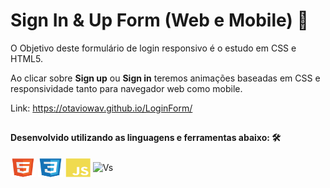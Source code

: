 # Sign In & Up Form (Web e Mobile) 🧐

O Objetivo deste formulário de login responsivo é o estudo em CSS e HTML5.

Ao clicar sobre **Sign up** ou **Sign in** teremos animações baseadas em CSS e responsividade tanto para navegador web como mobile.

Link: https://otaviowav.github.io/LoginForm/


##



#### Desenvolvido utilizando as linguagens e ferramentas abaixo: 🛠️
<div style="display: inline_block">
<img align="center" alt="HTML" height="30" width="40" src="https://raw.githubusercontent.com/devicons/devicon/master/icons/html5/html5-original.svg">
<img align="center" alt="CSS" height="30" width="40" src="https://raw.githubusercontent.com/devicons/devicon/master/icons/css3/css3-original.svg">
<img align="center" alt="Js" height="30" width="40" src="https://raw.githubusercontent.com/devicons/devicon/master/icons/javascript/javascript-plain.svg">
<img align="center" alt="Vs" height="30" width="30" src="https://img.icons8.com/color/48/4a90e2/visual-studio-code-2019.png"/>
</div><br>
